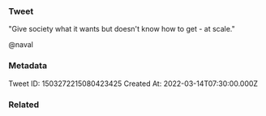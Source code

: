 ### Tweet
"Give society what it wants but doesn't know how to get - at scale."

@naval

### Metadata
Tweet ID: 1503272215080423425
Created At: 2022-03-14T07:30:00.000Z

### Related

